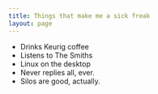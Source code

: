 ```yaml
---
title: Things that make me a sick freak
layout: page
---
```



* Drinks Keurig coffee
* Listens to The Smiths
* Linux on the desktop
* Never replies all, ever.
* Silos are good, actually.